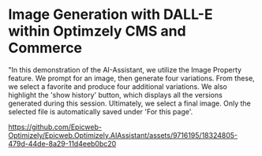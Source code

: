 # Image Generation with DALL-E within Optimzely CMS and Commerce

"In this demonstration of the AI-Assistant, we utilize the Image Property feature. We prompt for an image, then generate four variations. From these, we select a favorite and produce four additional variations. We also highlight the 'show history' button, which displays all the versions generated during this session. Ultimately, we select a final image. Only the selected file is automatically saved under 'For this page'. 

https://github.com/Epicweb-Optimizely/Epicweb.Optimizely.AIAssistant/assets/9716195/18324805-479d-44de-8a29-11d4eeb0bc20

